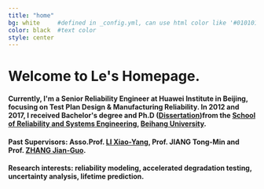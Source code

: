```yaml
---
title: "home"
bg: white     #defined in _config.yml, can use html color like '#010101'
color: black  #text color
style: center
---
```


<h1>
  <span class="inlineblock"> Welcome to Le's Homepage.</span>
</h1>

#### <i class="fa fa-graduation-cap"></i> Currently, I'm a Senior Reliability Engineer at Huawei Institute in Beijing, focusing on Test Plan Design & Manufacturing Reliability. In 2012 and 2017, I received Bachelor's degree and Ph.D ([Dissertation](https://github.com/llbuaa/llbuaa.github.io/blob/master/paper/PhD%20Dissertation%EF%BC%9AResearch%20on%20accelerated%20degradation%20modeling%20with%20mixture%20uncertainty%20(In%20Chinese).pdf))from the [School of Reliability and Systems Engineering](http://rse.buaa.edu.cn/), [Beihang University](http://www.buaa.edu.cn). 

#### <i class="fa fa-users"></i> Past Supervisors: Asso.Prof. [LI Xiao-Yang](http://rse.buaa.edu.cn/teacher/lixiaoyang.html), Prof. JIANG Tong-Min and Prof. [ZHANG Jian-Guo](http://rse.buaa.edu.cn/teacher/zhangjianguo.html).

#### <i class="fa fa-spinner"></i> Research interests: reliability modeling, accelerated degradation testing, uncertainty analysis, lifetime prediction.
